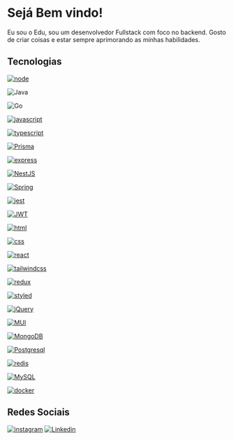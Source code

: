 # Sejá Bem vindo! 
Eu sou o Edu, sou um desenvolvedor Fullstack com foco no backend.
Gosto de criar coisas e estar sempre aprimorando as minhas habilidades.

## Tecnologias
[![node](https://img.shields.io/badge/Node.js-43853D?style=for-the-badge&logo=node.js&logoColor=white)]()

![Java](https://img.shields.io/badge/java-%23ED8B00.svg?style=for-the-badge&logo=java&logoColor=white)

![Go](https://img.shields.io/badge/go-%2300ADD8.svg?style=for-the-badge&logo=go&logoColor=white)

[![javascript](https://img.shields.io/badge/JavaScript-323330?style=for-the-badge&logo=javascript&logoColor=F7DF1E)]()

[![typescript](https://img.shields.io/badge/TypeScript-007ACC?style=for-the-badge&logo=typescript&logoColor=white)]()

[![Prisma](https://img.shields.io/badge/Prisma-3982CE?style=for-the-badge&logo=Prisma&logoColor=white)]()

[![express](https://img.shields.io/badge/Express.js-404D59?style=for-the-badge)]()

[![NestJS](https://img.shields.io/badge/nestjs-%23E0234E.svg?style=for-the-badge&logo=nestjs&logoColor=white)]()

[![Spring](https://img.shields.io/badge/spring-%236DB33F.svg?style=for-the-badge&logo=spring&logoColor=white)]()

[![jest](https://img.shields.io/badge/Jest-323330?style=for-the-badge&logo=Jest&logoColor=white)]()

[![JWT](https://img.shields.io/badge/JWT-black?style=for-the-badge&logo=JSON%20web%20tokens)]()

[![html](https://img.shields.io/badge/HTML5-E34F26?style=for-the-badge&logo=html5&logoColor=white)]()

[![css](https://img.shields.io/badge/CSS3-1572B6?style=for-the-badge&logo=css3&logoColor=white)]()

[![react](https://img.shields.io/badge/React-20232A?style=for-the-badge&logo=react&logoColor=61DAFB)]()

[![tailwindcss](https://img.shields.io/badge/Tailwind_CSS-38B2AC?style=for-the-badge&logo=tailwind-css&logoColor=white)]()

[![redux](https://img.shields.io/badge/Redux-593D88?style=for-the-badge&logo=redux&logoColor=white)]()

[![styled](https://img.shields.io/badge/styled--components-DB7093?style=for-the-badge&logo=styled-components&logoColor=white)]()

[![jQuery](https://img.shields.io/badge/jquery-%230769AD.svg?style=for-the-badge&logo=jquery&logoColor=white)]()

[![MUI](https://img.shields.io/badge/MUI-%230081CB.svg?style=for-the-badge&logo=mui&logoColor=white)]()

[![MongoDB](https://img.shields.io/badge/MongoDB-4EA94B?style=for-the-badge&logo=mongodb&logoColor=white)]()

[![Postgresql](https://img.shields.io/badge/PostgreSQL-316192?style=for-the-badge&logo=postgresql&logoColor=white)]()

[![redis](https://img.shields.io/badge/Redis-D9281A?style=for-the-badge&logo=redis&logoColor=white)]()

[![MySQL](https://img.shields.io/badge/mysql-%2300f.svg?style=for-the-badge&logo=mysql&logoColor=white)]()

[![docker](https://img.shields.io/badge/Docker-2496ED?style=for-the-badge&logo=docker&logoColor=white)]()


## Redes Sociais
[![instagram](https://img.shields.io/badge/Instagram-E4405F?style=for-the-badge&logo=instagram&logoColor=white)](https://www.instagram.com/edusantanaw/)
[![Linkedin](https://img.shields.io/badge/LinkedIn-0077B5?style=for-the-badge&logo=linkedin&logoColor=white)](https://www.linkedin.com/in/eduardo-santana-7a4926245/)
